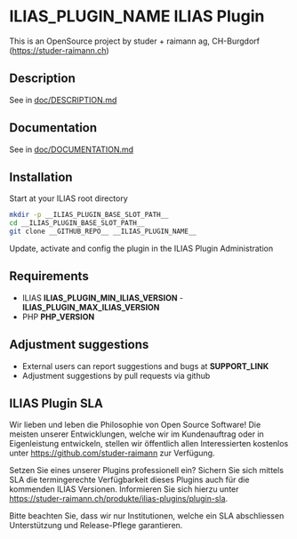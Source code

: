 <!-- __AUTOGENERATED_COMMENT__ -->

# __ILIAS_PLUGIN_NAME__ ILIAS Plugin

This is an OpenSource project by studer + raimann ag, CH-Burgdorf (https://studer-raimann.ch)

## Description
See in [doc/DESCRIPTION.md](./doc/DESCRIPTION.md)

## Documentation
See in [doc/DOCUMENTATION.md](./doc/DOCUMENTATION.md)

## Installation
Start at your ILIAS root directory
```bash
mkdir -p __ILIAS_PLUGIN_BASE_SLOT_PATH__
cd __ILIAS_PLUGIN_BASE_SLOT_PATH__
git clone __GITHUB_REPO__ __ILIAS_PLUGIN_NAME__
```
Update, activate and config the plugin in the ILIAS Plugin Administration

## Requirements
* ILIAS __ILIAS_PLUGIN_MIN_ILIAS_VERSION__ - __ILIAS_PLUGIN_MAX_ILIAS_VERSION__
* PHP __PHP_VERSION__

## Adjustment suggestions
* External users can report suggestions and bugs at __SUPPORT_LINK__
* Adjustment suggestions by pull requests via github

## ILIAS Plugin SLA
Wir lieben und leben die Philosophie von Open Source Software! Die meisten unserer Entwicklungen, welche wir im Kundenauftrag oder in Eigenleistung entwickeln, stellen wir öffentlich allen Interessierten kostenlos unter https://github.com/studer-raimann zur Verfügung.

Setzen Sie eines unserer Plugins professionell ein? Sichern Sie sich mittels SLA die termingerechte Verfügbarkeit dieses Plugins auch für die kommenden ILIAS Versionen. Informieren Sie sich hierzu unter https://studer-raimann.ch/produkte/ilias-plugins/plugin-sla.

Bitte beachten Sie, dass wir nur Institutionen, welche ein SLA abschliessen Unterstützung und Release-Pflege garantieren.
